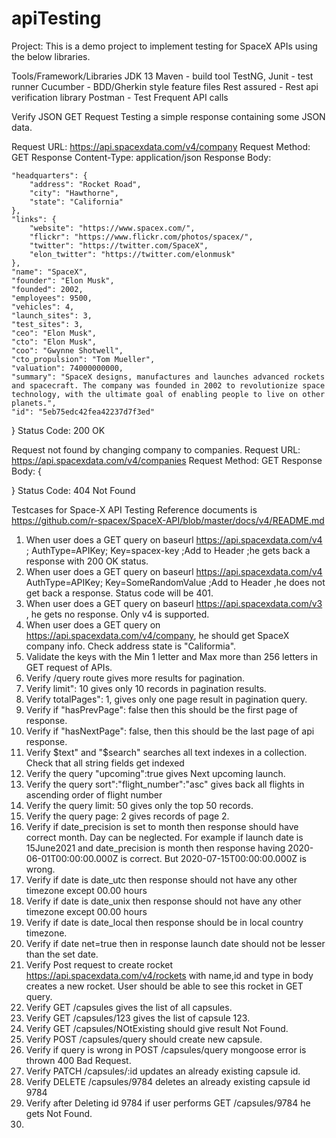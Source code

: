 # apiTesting

Project:
This is a demo project to implement testing for SpaceX APIs using the below libraries.

Tools/Framework/Libraries
JDK 13
Maven - build tool
TestNG, Junit - test runner
Cucumber - BDD/Gherkin style feature files
Rest assured - Rest api verification library
Postman - Test Frequent API calls

Verify JSON GET Request
Testing a simple response containing some JSON data.

Request URL: https://api.spacexdata.com/v4/company
Request Method: GET
Response Content-Type: application/json
Response Body:


    "headquarters": {
        "address": "Rocket Road",
        "city": "Hawthorne",
        "state": "California"
    },
    "links": {
        "website": "https://www.spacex.com/",
        "flickr": "https://www.flickr.com/photos/spacex/",
        "twitter": "https://twitter.com/SpaceX",
        "elon_twitter": "https://twitter.com/elonmusk"
    },
    "name": "SpaceX",
    "founder": "Elon Musk",
    "founded": 2002,
    "employees": 9500,
    "vehicles": 4,
    "launch_sites": 3,
    "test_sites": 3,
    "ceo": "Elon Musk",
    "cto": "Elon Musk",
    "coo": "Gwynne Shotwell",
    "cto_propulsion": "Tom Mueller",
    "valuation": 74000000000,
    "summary": "SpaceX designs, manufactures and launches advanced rockets and spacecraft. The company was founded in 2002 to revolutionize space technology, with the ultimate goal of enabling people to live on other planets.",
    "id": "5eb75edc42fea42237d7f3ed"
}
Status Code: 200 OK

Request not found by changing company to companies.
Request URL: https://api.spacexdata.com/v4/companies
Request Method: GET
Response Body:
{
  
}
Status Code: 404 Not Found


Testcases for Space-X API Testing
Reference documents is https://github.com/r-spacex/SpaceX-API/blob/master/docs/v4/README.md
1) When user does a GET query on baseurl https://api.spacexdata.com/v4 ; AuthType=APIKey; Key=spacex-key ;Add to Header ;he gets back a response with 200 OK status.
2) When user does a GET query on baseurl https://api.spacexdata.com/v4 AuthType=APIKey; Key=SomeRandomValue ;Add to Header ,he does not get back a response. Status code will be 401.
3) When user does a GET query on baseurl https://api.spacexdata.com/v3 , he gets no response. Only v4 is supported.
4) When user does a GET query on https://api.spacexdata.com/v4/company, he should get SpaceX company info. Check address state is "Califormia".
5) Validate the keys with the Min 1 letter and Max more than 256 letters in GET request of APIs.
6) Verify /query route gives more results for pagination.
7) Verify limit": 10 gives only 10 records in pagination results.
8) Verify totalPages": 1, gives only one page result in pagination query.
9) Verify if "hasPrevPage": false then this should be the first page of response.
10) Verify if "hasNextPage": false, then this should be the last page of api response.
11) Verify $text" and "$search" searches all text indexes in a collection. Check that all string fields get indexed
12) Verify the query "upcoming":true gives Next upcoming launch.
13) Verify the query sort":"flight_number":"asc" gives back all flights in ascending order of flight number
14) Verify the query limit: 50 gives only the top 50 records.
15) Verify the query page: 2 gives records of page 2.
16) Verify if date_precision is set to month then response should have correct month. Day can be neglected. For example if launch date is 15June2021 and date_precision is month then response having 2020-06-01T00:00:00.000Z is correct. But 2020-07-15T00:00:00.000Z is wrong.
17) Verify if date is date_utc then response should not have any other timezone except 00.00 hours
18) Verify if date is date_unix then response should not have any other timezone except 00.00 hours
19) Verify if date is date_local then response should be in local country timezone.
20) Verify if date net=true then in response launch date should not be lesser than the set date.
21) Verify Post request to create rocket https://api.spacexdata.com/v4/rockets with name,id and type in body creates a new rocket. User should be able to see this rocket in GET query.
22) Verify GET /capsules gives the list of all capsules.
23) Verify GET /capsules/123 gives the list of capsule 123.
24) Verify GET /capsules/NOtExisting should give result Not Found.
25) Verify POST /capsules/query should create new capsule.
26) Verify  if query is wrong in POST /capsules/query mongoose error is thrown 400 Bad Request.
27) Verify PATCH /capsules/:id updates an already existing capsule id.
28) Verify DELETE /capsules/9784 deletes an already existing capsule id 9784
29) Verify after Deleting id 9784 if user performs GET /capsules/9784 he gets Not Found.
30) 

